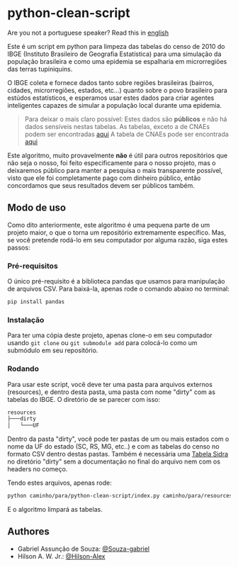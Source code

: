 # python-clean-script

Are you not a portuguese speaker? Read this in [english](/README.en.md)

Este é um script em python para limpeza das tabelas do censo de 2010 do IBGE (Instituto Brasileiro de Geografia Estatística) para uma simulação da população brasileira e como uma epidemia se espalharia em microrregiões das terras tupiniquins.

O IBGE coleta e fornece dados tanto sobre regiões brasileiras (bairros, cidades, microrregiões, estados, etc...) quanto sobre o povo brasileiro para estúdos estatísticos, e esperamos usar estes dados para criar agentes inteligentes capazes de simular a população local durante uma epidemia.

> Para deixar o mais claro possível: Estes dados são **públicos** e não há dados sensíveis nestas tabelas.
> As tabelas, exceto a de CNAEs podem ser encontradas [aqui](https://www.ibge.gov.br/estatisticas/sociais/populacao/9662-censo-demografico-2010.html?edicao=10410&t=resultados)
> A tabela de CNAEs pode ser encontrada [aqui](https://sidra.ibge.gov.br/Tabela/993)

Este algoritmo, muito provavelmente **não** é útil para outros repositórios que não seja o nosso, foi feito especificamente para o nosso projeto, mas o deixaremos público para manter a pesquisa o mais transparente possível, visto que ele foi completamente pago com dinheiro público, então concordamos que seus resultados devem ser públicos também.

## Modo de uso

Como dito anteriormente, este algoritmo é uma pequena parte de um projeto maior, o que o torna um repositório extremamente específico. Mas, se você pretende rodá-lo em seu computador por alguma razão, siga estes passos:

### Pré-requisitos

O único pré-requisito é a biblioteca pandas que usamos para manipulação de arquivos CSV. Para baixá-la, apenas rode o comando abaixo no terminal:

```bash
pip install pandas
```

### Instalação

Para ter uma cópia deste projeto, apenas clone-o em seu computador usando ```git clone``` ou ```git submodule add``` para colocá-lo como um submódulo em seu repositório.

### Rodando

Para usar este script, você deve ter uma pasta para arquivos externos (resources), e dentro desta pasta, uma pasta com nome "dirty" com as tabelas do IBGE. O diretório de se parecer com isso:

```bash
resources
├───dirty
│   └───UF
```

Dentro da pasta "dirty", você pode ter pastas de um ou mais estados com o nome da UF do estado (SC, RS, MG, etc..) e com as tabelas do censo no formato CSV dentro destas pastas. 
Também é necessária uma [Tabela Sidra](https://sidra.ibge.gov.br/Tabela/993) no diretório "dirty" sem a documentação no final do arquivo nem com os headers no começo.

Tendo estes arquivos, apenas rode:
```bash
python caminho/para/python-clean-script/index.py caminho/para/resources/
```

E o algoritmo limpará as tabelas.

## Authores
- Gabriel Assunção de Souza: [@Souza-gabriel](https://github.com/Souza-gabriel)
- Hilson A. W. Jr.: [@Hilson-Alex](https://github.com/Hilson-Alex)
